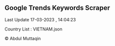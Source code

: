 

## Google Trends Keywords Scraper 
 
Last Update 17-03-2023 , 14:04:23

Country List :
VIETNAM.json



© Abdul Muttaqin 
